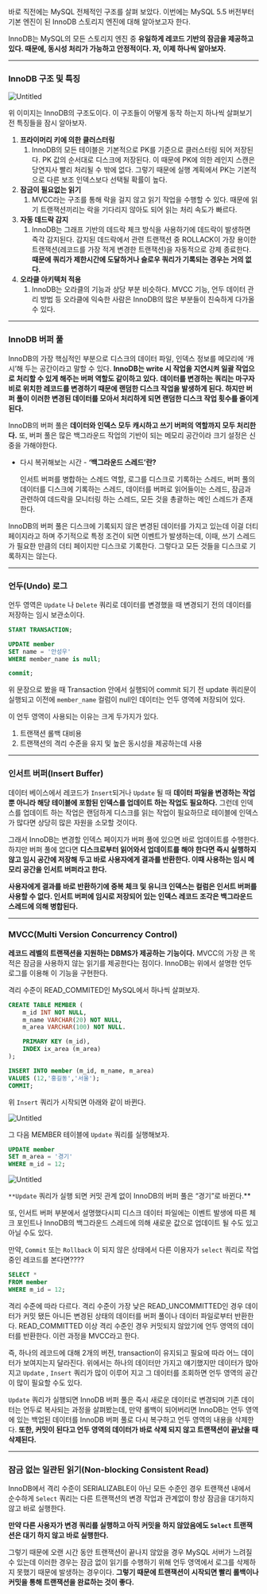 바로 직전에는 MySQL 전체적인 구조를 살펴 보았다. 이번에는 MySQL 5.5 버전부터 기본 엔진이 된 InnoDB 스토리지 엔진에 대해 알아보고자 한다.

InnoDB는 MySQL의 모든 스토리지 엔진 중 **유일하게 레코드 기반의 잠금을 제공하고 있다. 때문에, 동시성 처리가 가능하고 안정적이다. 자, 이제 하나씩 알아보자.**

---

### InnoDB 구조 및 특징

![Untitled](https://github.com/sungwooIsGood/Today-I-Learn/blob/main/images/innodb_structure.png)

위 이미지는 InnoDB의 구조도이다. 이 구조들이 어떻게 동작 하는지 하나씩 살펴보기 전 특징들을 잠시 알아보자.

1. **프라이머리 키에 의한 클러스터링**
    1. InnoDB의 모든 테이블은 기본적으로 PK를 기준으로 클러스터링 되어 저장된다. PK 값의 순서대로 디스크에 저장된다. 이 때문에 PK에 의한 레인지 스캔은 당연지사 빨리 처리될 수 밖에 없다. 그렇기 때문에 실행 계획에서 PK는 기본적으로 다른 보조 인덱스보다 선택될 확률이 높다.
2. **잠금이 필요없는 읽기**
    1. MVCC라는 구조를 통해 락을 걸지 않고 읽기 작업을 수행할 수 있다. 때문에 읽기 트랜잭션끼리는 락을 기다리지 않아도 되어 읽는 처리 속도가 빠르다.
3. **자동 데드락 감지**
    1. InnoDB는 그래프 기반의 데드락 체크 방식을 사용하기에 데드락이 발생하면 즉각 감지된다. 감지된 데드락에서 관련 트랜잭션 중 ROLLACK이 가장 용이한 트랜잭션(레코드를 가장 적게 변경한 트랜잭션)을 자동적으로 강제 종료한다. **때문에 쿼리가 제한시간에 도달하거나 슬로우 쿼리가 기록되는 경우는 거의 없다.**
4. **오라클 아키텍처 적용**
    1. InnoDB는 오라클의 기능과 상당 부분 비슷하다. MVCC 기능, 언두 데이터 관리 방법 등 오라클에 익숙한 사람은 InnoDB의 많은 부분들이 친숙하게 다가올 수 있다.

---

### InnoDB 버퍼 풀

InnoDB의 가장 핵심적인 부분으로 디스크의 데이터 파일, 인덱스 정보를 메모리에 ‘캐시’해 두는 공간이라고 말할 수 있다. **InnoDB는 write 시 작업을 지연시켜 일괄 작업으로 처리할 수 있게 해주는 버퍼 역할도 같이하고 있다.** **데이터를 변경하는 쿼리는 마구자비로 위치한 레코드를 변경하기 때문에 랜덤한 디스크 작업을 발생하게 된다. 하지만 버퍼 풀이 이러한 변경된 데이터를 모아서 처리하게 되면 랜덤한 디스크 작업 횟수를 줄이게 된다.**

InnoDB의 버퍼 풀은 **데이터와 인덱스 모두 캐시하고 쓰기 버퍼의 역할까지 모두 처리한다.** 또, 버퍼 풀은 많은 백그라운드 작업의 기반이 되는 메모리 공간이라 크기 설정은 신중을 가해야한다.

- 다시 복귀해보는 시간 - **‘백그라운드 스레드’란?**

  인서트 버퍼를 병합하는 스레드 역할, 로그를 디스크로 기록하는 스레드, 버퍼 풀의 데이터를 디스크에 기록하는 스레드, 데이터를 버퍼로 읽어들이는 스레드, 잠금과 관련하여 데드락을 모니터링 하는 스레드, 모든 것을 총괄하는 메인 스레드가 존재한다.


InnoDB의 버퍼 풀은 디스크에 기록되지 않은 변경된 데이터를 가지고 있는데 이걸 더티 페이지라고 하며 주기적으로 특정 조건이 되면 이벤트가 발생하는데, 이때, 쓰기 스레드가 필요한 만큼의 더티 페이지만 디스크로 기록한다. 그렇다고 모든 것들을 디스크로 기록하지는 않는다.

---

### 언두(Undo) 로그

언두 영역은 `Update` 나 `Delete` 쿼리로 데이터를 변경했을 때 변경되기 전의 데이터를 저장하는 임시 보관소이다.

```sql
START TRANSACTION;

UPDATE member
SET name = '안성우'
WHERE member_name is null;

commit;
```

위 문장으로 봤을 때 Transaction 안에서 실행되어 commit 되기 전 update 쿼리문이 실행되고 이전에 `member_name` 컬럼이 null인 데이터는 언두 영역에 저장되어 있다.

이 언두 영역이 사용되는 이유는 크게 두가지가 있다.

1. 트랜잭션 롤백 대비용
2. 트랜잭션의 격리 수준을 유지 및 높은 동시성을 제공하는데 사용

---

### 인서트 버퍼(Insert Buffer)

데이터 베이스에서 레코드가 `Insert`되거나 `Update` 될 때 **데이터 파일을 변경하는 작업뿐 아니라 해당 테이블에 포함된 인덱스를 업데이트 하는 작업도 필요하다.** 그런데 인덱스를 업데이트 하는 작업은 랜덤하게 디스크를 읽는 작업이 필요하므로 테이블에 인덱스가 많다면 상당히 많은 자원을 소모할 것이다.

그래서 InnoDB는 변경할 인덱스 페이지가 버퍼 풀에 있으면 바로 업데이트를 수행한다. 하지만 버퍼 풀에 없다면 **디스크로부터 읽어와서 업데이트를 해야 한다면 즉시 실행하지 않고 임시 공간에 저장해 두고 바로 사용자에게 결과를 반환한다. 이때 사용하는 임시 메모리 공간을 인서트 버퍼라고 한다.**

**사용자에게 결과를 바로 반환하기에 중복 체크 및 유니크 인덱스는 컬럼은 인서트 버퍼를 사용할 수 없다. 인서트 버퍼에 임시로 저장되어 있는 인덱스 레코드 조각은 백그라운드 스레드에 의해 병합된다.**

---

### MVCC(Multi Version Concurrency Control)

**레코드 레벨의 트랜잭션을 지원하는 DBMS가 제공하는 기능이다.** MVCC의 가장 큰 목적은 잠금을 사용하지 않는 읽기를 제공한다는 점이다. InnoDB는 위에서 설명한 언두 로그를 이용해 이 기능을 구현한다.

격리 수준이 READ_COMMITED인 MySQL에서 하나씩 살펴보자.

```sql
CREATE TABLE MEMBER (
	m_id INT NOT NULL,
	m_name VARCHAR(20) NOT NULL,
	m_area VARCHAR(100) NOT NULL.

	PRIMARY KEY (m_id),
	INDEX ix_area (m_area)
);

INSERT INTO member (m_id, m_name, m_area)
VALUES (12,'홍길동','서울');
COMMIT;
```

위 `Insert`  쿼리가 시작되면 아래와 같이 바뀐다.

![Untitled](https://github.com/sungwooIsGood/Today-I-Learn/blob/main/images/MVCC%E1%84%8B%E1%85%B5%E1%84%86%E1%85%B5%E1%84%8C%E1%85%B51.png)

그 다음 MEMBER 테이블에 `Update` 쿼리를 실행해보자.

```sql
UPDATE member 
SET m_area = '경기' 
WHERE m_id = 12;
```

![Untitled](https://github.com/sungwooIsGood/Today-I-Learn/blob/main/images/MVCC%E1%84%8B%E1%85%B5%E1%84%86%E1%85%B5%E1%84%8C%E1%85%B52.png)

`**Update` 쿼리가 실행 되면 커밋 관계 없이 InnoDB의 버퍼 풀은 “경기”로 바뀐다.**

또, 인서트 버퍼 부분에서 설명했다시피 디스크 데이터 파일에는 이벤트 발생에 따른 체크 포인트나 InnoDB의 백그라운드 스레드에 의해 새로운 값으로 업데이트 될 수도 있고 아닐 수도 있다.

만약, `Commit` 또는 `Rollback` 이 되지 않은 상태에서 다른 이용자가  `select` 쿼리로 작업 중인 레코드를 본다면????

```sql
SELECT * 
FROM member 
WHERE m_id = 12;
```

격리 수준에 따라 다르다. 격리 수준이 가장 낮은 READ_UNCOMMITTED인 경우 데이터가 커밋 됐든 아니든 변경된 상태의 데이터를 버퍼 풀이나 데이터 파일로부터 반환한다. READ_COMMITTED 이상 격리 수준인 경우 커밋되지 않았기에 언두 영역의 데이터를 반환한다. 이런 과정을 MVCC라고 한다.

즉, 하나의 레코드에 대해 2개의 버전, transaction이 유지되고 필요에 따라 어느 데이터가 보여지는지 달라진다. 위에서는 하나의 데이터만 가지고 얘기했지만 데이터가 많아지고 `Update` , `Insert` 쿼리가 많이 이루어 지고 그 데이터를 조회하면 언두 영역의 공간이 많이 필요할 수도 있다.

`Update` 쿼리가 실행되면 InnoDB 버퍼 풀은 즉시 새로운 데이터로 변경되며 기존 데이터는 언두로 복사되는 과정을 살펴봤는데, 만약 롤백이 되어버리면 InnoDB는 언두 영역에 있는 백업된 데이터를 InnoDB 버퍼 풀로 다시 복구하고 언두 영역의 내용을 삭제한다. **또한, 커밋이 된다고 언두 영역의 데이터가 바로 삭제 되지 않고 트랜잭션이 끝났을 때 삭제된다.**

---

### 잠금 없는 일관된 읽기(Non-blocking Consistent Read)

InnoDB에서 격리 수준이 SERIALIZABLE이 아닌 모든 수준인 경우 트랜잭션 내에서 순수하게 `Select` 쿼리는 다른 트랜잭션의 변경 작업과 관계없이 항상 잠금을 대기하지 않고 바로 실행한다.

**만약 다른 사용자가 변경 쿼리를 실행하고 아직 커밋을 하지 않았음에도 `Select` 트랜잭션은 대기 하지 않고 바로 실행한다.**

그렇기 때문에 오랜 시간 동안 트랜잭션이 끝나지 않았을 경우 MySQL 서버가 느려질 수 있는데 이러한 경우는 잠금 없이 읽기를 수행하기 위해 언두 영역에서 로그를 삭제하지 못했기 때문에 발생하는 경우이다. **그렇기 때문에 트랜잭션이 시작되면 빨리 롤백이나 커밋을 통해 트랜잭션을 완료하는 것이 좋다.**
